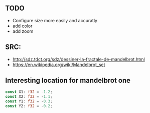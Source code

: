 ## TODO
* Configure size more easily and accuratly
* add color
* add zoom

## SRC:
* http://sdz.tdct.org/sdz/dessiner-la-fractale-de-mandelbrot.html
* https://en.wikipedia.org/wiki/Mandelbrot_set

## Interesting location for mandelbrot one
````rust
const X1: f32 = -1.2;
const X2: f32 = -1.1;
const Y1: f32 = -0.3;
const Y2: f32 = -0.2;
````
